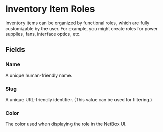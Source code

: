 # Inventory Item Roles

Inventory items can be organized by functional roles, which are fully customizable by the user. For example, you might create roles for power supplies, fans, interface optics, etc.

## Fields

### Name

A unique human-friendly name.

### Slug

A unique URL-friendly identifier. (This value can be used for filtering.)

### Color

The color used when displaying the role in the NetBox UI.
